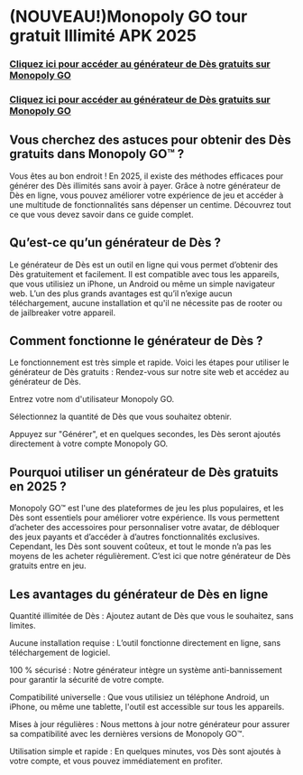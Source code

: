 # (NOUVEAU!)Monopoly GO tour gratuit Illimité APK 2025

### **[Cliquez ici pour accéder au générateur de Dès gratuits sur Monopoly GO](https://lookerstudio.google.com/s/u0eIqyiacxE)**

### **[Cliquez ici pour accéder au générateur de Dès gratuits sur Monopoly GO](https://lookerstudio.google.com/s/u0eIqyiacxE)**

## Vous cherchez des astuces pour obtenir des Dès gratuits dans Monopoly GO™ ? 

Vous êtes au bon endroit ! En 2025, il existe des méthodes efficaces pour générer des Dès illimités sans avoir à payer. Grâce à notre générateur de Dès en ligne, vous pouvez améliorer votre expérience de jeu et accéder à une multitude de fonctionnalités sans dépenser un centime. Découvrez tout ce que vous devez savoir dans ce guide complet.

## Qu’est-ce qu’un générateur de Dès ?

Le générateur de Dès est un outil en ligne qui vous permet d’obtenir des Dès gratuitement et facilement. Il est compatible avec tous les appareils, que vous utilisiez un iPhone, un Android ou même un simple navigateur web. L’un des plus grands avantages est qu’il n’exige aucun téléchargement, aucune installation et qu'il ne nécessite pas de rooter ou de jailbreaker votre appareil.

## Comment fonctionne le générateur de Dès ?

Le fonctionnement est très simple et rapide. Voici les étapes pour utiliser le générateur de Dès gratuits : Rendez-vous sur notre site web et accédez au générateur de Dès.

Entrez votre nom d'utilisateur Monopoly GO.

Sélectionnez la quantité de Dès que vous souhaitez obtenir.

Appuyez sur "Générer", et en quelques secondes, les Dès seront ajoutés directement à votre compte Monopoly GO.

## Pourquoi utiliser un générateur de Dès gratuits en 2025 ?

Monopoly GO™ est l'une des plateformes de jeu les plus populaires, et les Dès sont essentiels pour améliorer votre expérience. Ils vous permettent d’acheter des accessoires pour personnaliser votre avatar, de débloquer des jeux payants et d’accéder à d’autres fonctionnalités exclusives. Cependant, les Dès sont souvent coûteux, et tout le monde n’a pas les moyens de les acheter régulièrement. C’est ici que notre générateur de Dès gratuits entre en jeu.

## Les avantages du générateur de Dès en ligne

Quantité illimitée de Dès : Ajoutez autant de Dès que vous le souhaitez, sans limites.

Aucune installation requise : L’outil fonctionne directement en ligne, sans téléchargement de logiciel.

100 % sécurisé : Notre générateur intègre un système anti-bannissement pour garantir la sécurité de votre compte.

Compatibilité universelle : Que vous utilisiez un téléphone Android, un iPhone, ou même une tablette, l'outil est accessible sur tous les appareils.

Mises à jour régulières : Nous mettons à jour notre générateur pour assurer sa compatibilité avec les dernières versions de Monopoly GO™.

Utilisation simple et rapide : En quelques minutes, vos Dès sont ajoutés à votre compte, et vous pouvez immédiatement en profiter.
